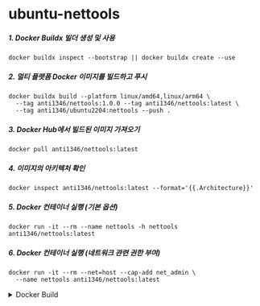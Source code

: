 # ubuntu-nettools

##### 1. Docker Buildx 빌더 생성 및 사용
```
docker buildx inspect --bootstrap || docker buildx create --use
```
##### 2. 멀티 플랫폼 Docker 이미지를 빌드하고 푸시
```
docker buildx build --platform linux/amd64,linux/arm64 \
  --tag anti1346/nettools:1.0.0 --tag anti1346/nettools:latest \
  --tag anti1346/ubuntu2204:nettools --push .
```
##### 3. Docker Hub에서 빌드된 이미지 가져오기
```
docker pull anti1346/nettools:latest
```
##### 4. 이미지의 아키텍처 확인
```
docker inspect anti1346/nettools:latest --format='{{.Architecture}}'
```
##### 5. Docker 컨테이너 실행 (기본 옵션)
```
docker run -it --rm --name nettools -h nettools anti1346/nettools:latest
```
##### 6. Docker 컨테이너 실행 (네트워크 관련 권한 부여)
```
docker run -it --rm --net=host --cap-add net_admin \
  --name nettools anti1346/nettools:latest
```

<details>
<summary>Docker Build</summary>

##### docker build
```
docker build --tag anti1346/ubuntu-nettools:latest --no-cache .
```
##### docker build arg
```
docker build --tag anti1346/ubuntu-nettools:latest --build-arg SSH_USER=vagrant --build-arg SSH_PASSWORD=vagrant --no-cache .
```
##### docker tag(도커 이미지 태그 이름 변경)
```
docker tag anti1346/ubuntu-nettools:latest anti1346/ubuntu-nettools:latest
```
##### docker push
```
docker push anti1346/ubuntu-nettools:latest
```
##### docker run test
```
docker run -it --rm --name nettools -h nettools anti1346/ubuntu-nettools:latest
```
```
docker run -it --rm --net=host --cap-add net_admin --name nettools anti1346/ubuntu-nettools:latest
```
</details>

